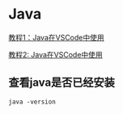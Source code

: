 # Java
[教程1：Java在VSCode中使用](https://www.cnblogs.com/dgwblog/p/11882185.html)  

[教程2: Java在VSCode中使用](https://zhuanlan.zhihu.com/p/35176928)

## 查看java是否已经安装
`java -version`
